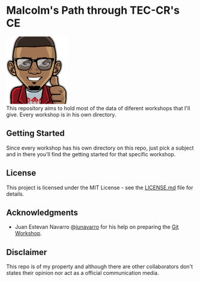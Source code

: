 Malcolm's Path through TEC-CR's CE
=====================
![malkam03](malkam03.png)   
This repository aims to hold most of the data of diferent workshops that I'll give. Every workshop is in his own directory.

## Getting Started
Since every workshop has his own directory on this repo, just pick a subject and in there you'll find the getting started for that specific workshop.

## License
This project is licensed under the MIT License - see the [LICENSE.md](LICENSE.md) file for details.

## Acknowledgments 
* Juan Estevan Navarro @[junavarro](https://github.com/junavarro) for his help on preparing the [Git Workshop](Taller_Git).

## Disclaimer 
This repo is of my property and although there are other collaborators don't states their opinion nor act as a official communication media.
